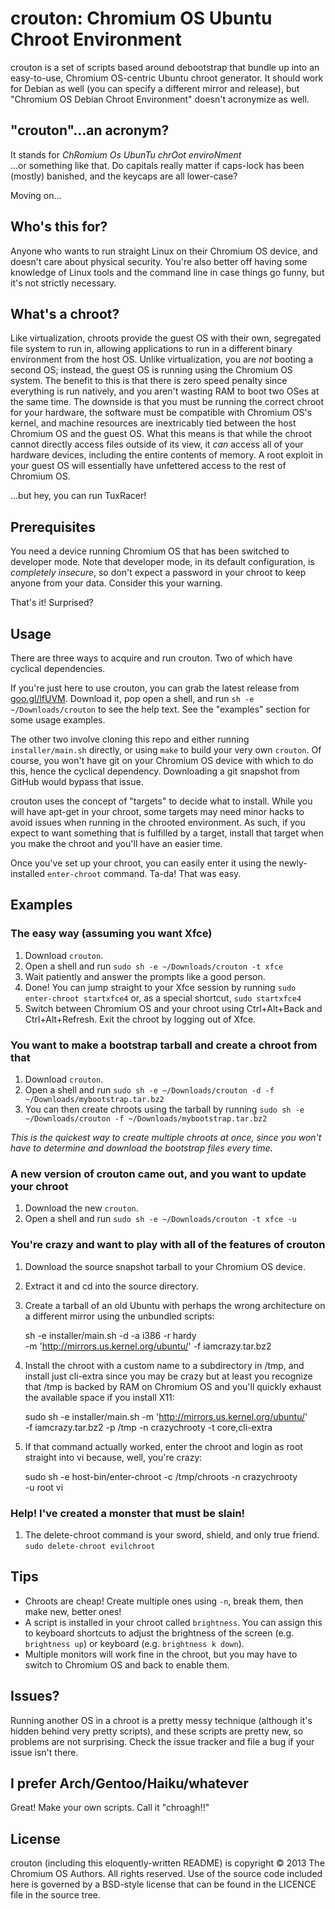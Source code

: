 crouton: Chromium OS Ubuntu Chroot Environment
==============================================

crouton is a set of scripts based around debootstrap that bundle up into an
easy-to-use, Chromium OS-centric Ubuntu chroot generator.  It should work for
Debian as well (you can specify a different mirror and release), but "Chromium
OS Debian Chroot Environment" doesn't acronymize as well.


"crouton"...an acronym?
-----------------------
It stands for _ChRomium Os UbunTu chrOot enviroNment_  
...or something like that. Do capitals really matter if caps-lock has been
(mostly) banished, and the keycaps are all lower-case?

Moving on...


Who's this for?
---------------
Anyone who wants to run straight Linux on their Chromium OS device, and doesn't
care about physical security. You're also better off having some knowledge of
Linux tools and the command line in case things go funny, but it's not strictly
necessary.


What's a chroot?
----------------
Like virtualization, chroots provide the guest OS with their own, segregated
file system to run in, allowing applications to run in a different binary
environment from the host OS. Unlike virtualization, you are *not* booting a
second OS; instead, the guest OS is running using the Chromium OS system. The
benefit to this is that there is zero speed penalty since everything is run
natively, and you aren't wasting RAM to boot two OSes at the same time. The
downside is that you must be running the correct chroot for your hardware, the
software must be compatible with Chromium OS's kernel, and machine resources are
inextricably tied between the host Chromium OS and the guest OS. What this means
is that while the chroot cannot directly access files outside of its view, it
*can* access all of your hardware devices, including the entire contents of
memory. A root exploit in your guest OS will essentially have unfettered access
to the rest of Chromium OS.

...but hey, you can run TuxRacer!


Prerequisites
-------------
You need a device running Chromium OS that has been switched to developer mode.
Note that developer mode, in its default configuration, is *completely
insecure*, so don't expect a password in your chroot to keep anyone from your
data. Consider this your warning.

That's it!  Surprised?


Usage
-----
There are three ways to acquire and run crouton. Two of which have cyclical
dependencies.

If you're just here to use crouton, you can grab the latest release from
[goo.gl/lfUVM](http://goo.gl/lfUVM).  Download it, pop open a shell, and run `sh
-e ~/Downloads/crouton` to see the help text. See the "examples" section for
some usage examples.

The other two involve cloning this repo and either running `installer/main.sh`
directly, or using `make` to build your very own `crouton`. Of course, you won't
have git on your Chromium OS device with which to do this, hence the cyclical
dependency. Downloading a git snapshot from GitHub would bypass that issue.

crouton uses the concept of "targets" to decide what to install.  While you will
have apt-get in your chroot, some targets may need minor hacks to avoid issues
when running in the chrooted environment.  As such, if you expect to want
something that is fulfilled by a target, install that target when you make the
chroot and you'll have an easier time.

Once you've set up your chroot, you can easily enter it using the
newly-installed `enter-chroot` command.  Ta-da!  That was easy.


Examples
--------

### The easy way (assuming you want Xfce)
  1. Download `crouton`.
  2. Open a shell and run
     `sudo sh -e ~/Downloads/crouton -t xfce`
  3. Wait patiently and answer the prompts like a good person.
  4. Done! You can jump straight to your Xfce session by running
     `sudo enter-chroot startxfce4` or, as a special shortcut, `sudo startxfce4`
  5. Switch between Chromium OS and your chroot using Ctrl+Alt+Back and
     Ctrl+Alt+Refresh. Exit the chroot by logging out of Xfce.

### You want to make a bootstrap tarball and create a chroot from that
  1. Download `crouton`.
  2. Open a shell and run
     `sudo sh -e ~/Downloads/crouton -d -f ~/Downloads/mybootstrap.tar.bz2`
  3. You can then create chroots using the tarball by running
     `sudo sh -e ~/Downloads/crouton -f ~/Downloads/mybootstrap.tar.bz2`

*This is the quickest way to create multiple chroots at once, since you won't
have to determine and download the bootstrap files every time.*

### A new version of crouton came out, and you want to update your chroot
  1. Download the new `crouton`.
  2. Open a shell and run `sudo sh -e ~/Downloads/crouton -t xfce -u`

### You're crazy and want to play with all of the features of crouton
  1. Download the source snapshot tarball to your Chromium OS device.
  2. Extract it and cd into the source directory.
  3. Create a tarball of an old Ubuntu with perhaps the wrong architecture on a
     different mirror using the unbundled scripts:

        sh -e installer/main.sh -d -a i386 -r hardy \
           -m 'http://mirrors.us.kernel.org/ubuntu/' -f iamcrazy.tar.bz2

  4. Install the chroot with a custom name to a subdirectory in /tmp, and
     install just cli-extra since you may be crazy but at least you recognize
     that /tmp is backed by RAM on Chromium OS and you'll quickly exhaust the
     available space if you install X11:

        sudo sh -e installer/main.sh -m 'http://mirrors.us.kernel.org/ubuntu/' \
                -f iamcrazy.tar.bz2 -p /tmp -n crazychrooty -t core,cli-extra

  5. If that command actually worked, enter the chroot and login as root
     straight into vi because, well, you're crazy:
     
        sudo sh -e host-bin/enter-chroot -c /tmp/chroots -n crazychrooty \
                -u root vi

### Help! I've created a monster that must be slain!
  1. The delete-chroot command is your sword, shield, and only true friend.
     `sudo delete-chroot evilchroot`


Tips
----

  * Chroots are cheap! Create multiple ones using `-n`, break them, then make
    new, better ones!
  * A script is installed in your chroot called `brightness`. You can assign
    this to keyboard shortcuts to adjust the brightness of the screen (e.g.
    `brightness up`) or keyboard (e.g. `brightness k down`).
  * Multiple monitors will work fine in the chroot, but you may have to switch
    to Chromium OS and back to enable them.


Issues?
-------
Running another OS in a chroot is a pretty messy technique (although it's hidden
behind very pretty scripts), and these scripts are pretty new, so problems are
not surprising. Check the issue tracker and file a bug if your issue isn't
there.


I prefer Arch/Gentoo/Haiku/whatever
-----------------------------------
Great! Make your own scripts. Call it "chroagh!!"


License
-------
crouton (including this eloquently-written README) is copyright &copy; 2013 The
Chromium OS Authors. All rights reserved. Use of the source code included here
is governed by a BSD-style license that can be found in the LICENCE file in the
source tree.
